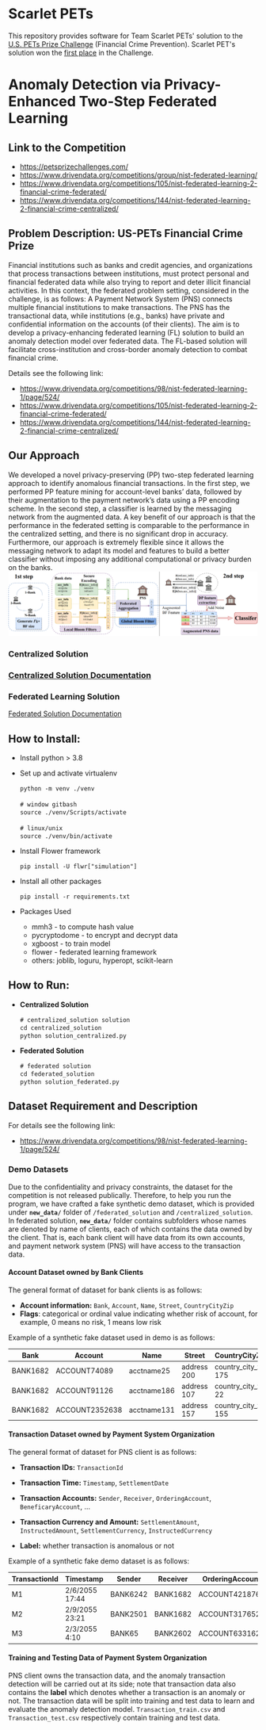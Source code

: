 # Scarlet PETs
This repository provides software for Team Scarlet PETs' solution to the [U.S. PETs Prize Challenge](https://petsprizechallenges.com) (Financial Crime Prevention). Scarlet PET's solution won the [first place](https://www.whitehouse.gov/ostp/news-updates/2023/03/31/us-uk-annouce-winners-innovation-pets-democratic-values/) in the Challenge.

# Anomaly Detection via Privacy-Enhanced Two-Step Federated Learning

## Link to the Competition
- https://petsprizechallenges.com/
- https://www.drivendata.org/competitions/group/nist-federated-learning/
- https://www.drivendata.org/competitions/105/nist-federated-learning-2-financial-crime-federated/
- https://www.drivendata.org/competitions/144/nist-federated-learning-2-financial-crime-centralized/


## Problem Description: US-PETs Financial Crime Prize

Financial institutions such as banks and credit agencies, and organizations that process transactions between institutions, must protect personal and financial federated data while also trying to report and deter illicit financial activities. In this context, the federated problem setting, considered in the challenge, is as follows: A Payment Network System (PNS) connects multiple financial institutions to make transactions. The PNS has the transactional data, while institutions (e.g., banks) have private and confidential information on the accounts (of their clients). The aim is to develop a privacy-enhancing federated learning (FL) solution to build an anomaly detection model over federated data. The FL-based solution will facilitate cross-institution and cross-border anomaly detection to combat financial crime.


Details see the following link:
- https://www.drivendata.org/competitions/98/nist-federated-learning-1/page/524/
- https://www.drivendata.org/competitions/105/nist-federated-learning-2-financial-crime-federated/
- https://www.drivendata.org/competitions/144/nist-federated-learning-2-financial-crime-centralized/


## Our Approach
We developed a novel privacy-preserving (PP) two-step federated learning approach to identify anomalous financial transactions. In the first step, we performed PP feature mining for account-level banks’ data, followed by their augmentation to the payment network’s data using a PP encoding scheme. In the second step, a classifier is learned by the messaging network from the augmented data. A key benefit of our approach is that the performance in the federated setting is comparable to the performance in the centralized setting, and there is no significant drop in accuracy. Furthermore, our approach is extremely flexible since it allows the messaging network to adapt its model and features to build a better classifier without imposing any additional computational or privacy burden on the banks.
![pets](./image/pets.png)


### Centralized Solution

### [Centralized Solution Documentation](./centralized_solution/README.md)

### Federated Learning Solution

[Federated Solution Documentation](./federated_solution/README.md)

## How to Install:

- Install python > 3.8

- Set up and activate virtualenv

  ```shell
  python -m venv ./venv
  
  # window gitbash
  source ./venv/Scripts/activate
  
  # linux/unix
  source ./venv/bin/activate
  ```

- Install Flower framework

  ```shell
  pip install -U flwr["simulation"]
  ```

- Install all other packages

  ```shell
  pip install -r requirements.txt
  ```

- Packages Used

  - mmh3 - to compute hash value
  - pycryptodome - to encrypt and decrypt data
  - xgboost - to train model
  - flower - federated learning framework
  - others: joblib, loguru, hyperopt, scikit-learn

## How to Run:

- **Centralized Solution**

  ```shell
  # centralized_solution solution
  cd centralized_solution
  python solution_centralized.py
  ```

- **Federated Solution**

  ```shell
  # federated solution 
  cd federated_solution
  python solution_federated.py
  ```


## Dataset Requirement and Description

For details see the following link:
- https://www.drivendata.org/competitions/98/nist-federated-learning-1/page/524/

### Demo Datasets

Due to the confidentiality and privacy constraints, the dataset for the competition is not released publically. Therefore, to help you run the program, we have crafted a fake synthetic demo dataset, which is provided under **`new_data/`** folder of `/federated_solution` and `/centralized_solution`. In federated solution, **`new_data/`** folder contains subfolders whose names are denoted by name of clients, each of which contains the data owned by the client. That is, each bank client will have data from its own accounts, and payment network system (PNS) will have access to the transaction data.

#### Account Dataset owned by Bank Clients

The general format of dataset for bank clients is as follows:

- **Account information:** `Bank`, `Account`, `Name`, `Street`, `CountryCityZip`
- **Flags**: categorical or ordinal value indicating whether risk of account, for example, 0 means no risk, 1 means low risk

Example of a synthetic fake dataset used in demo is as follows:

| Bank     | Account        | Name        | Street      | CountryCityZip       | Flags |
| -------- | -------------- | ----------- | ----------- | -------------------- | ----- |
| BANK1682 | ACCOUNT74089   | acctname25  | address 200 | country_city_zip 175 | 0     |
| BANK1682 | ACCOUNT91126   | acctname186 | address 107 | country_city_zip 22  | 0     |
| BANK1682 | ACCOUNT2352638 | acctname131 | address 157 | country_city_zip 155 | 0     |

#### Transaction Dataset owned by Payment System Organization

The general format of dataset for PNS client is as follows:

- **Transaction IDs:** `TransactionId`

- **Transaction Time:** `Timestamp`, `SettlementDate`
- **Transaction Accounts:** `Sender`, `Receiver`, `OrderingAccount`, `BeneficaryAccount`, ...
- **Transaction Currency and Amount:** `SettlementAmount`, `InstructedAmount`, `SettlementCurrency`, `InstructedCurrency`
- **Label:** whether transaction is anomalous or not

Example of a synthetic fake demo dataset is as follows:

| TransactionId | Timestamp      | Sender   | Receiver | OrderingAccount | OrderingName | OrderingStreet | OrderingCountryCityZip | BeneficiaryAccount | BeneficiaryName | BeneficiaryStreet | BeneficiaryCountryCityZip | SettlementDate | SettlementCurrency | SettlementAmount | InstructedCurrency | InstructedAmount | Label |
| ------------- | -------------- | -------- | -------- | --------------- | ------------ | -------------- | ---------------------- | ------------------ | --------------- | ----------------- | ------------------------- | -------------- | ------------------ | ---------------- | ------------------ | ---------------- | ----- |
| M1            | 2/6/2055 17:44 | BANK6242 | BANK1682 | ACCOUNT421876   | acctname60   | address 111    | country_city_zip 90    | ACCOUNT551369      | acctname154     | address 197       | country_city_zip 132      | 550206         | currency 41        | 1                | currency 4         | 1                | 0     |
| M2            | 2/9/2055 23:21 | BANK2501 | BANK1682 | ACCOUNT3176524  | acctname192  | address 38     | country_city_zip 160   | ACCOUNT1           | acctname86      | address 76        | country_city_zip 99       | 550209         | currency 4         | 1                | currency 4         | 1                | 1     |
| M3            | 2/3/2055 4:10  | BANK65   | BANK2602 | ACCOUNT6331626  | acctname152  | address 127    | country_city_zip 49    | ACCOUNT857376      | acctname37      | address 34        | country_city_zip 101      | 290218         | currency 141       | 1                | currency 6         | 1                | 1     |

#### Training and Testing Data of Payment System Organization

PNS client owns the transaction data, and the anomaly transaction detection will be carried out at its side; note that transaction data also contains the **label** which denotes whether a transaction is an anomaly or not. The transaction data will be split into training and test data to learn and evaluate the anomaly detection model. `Transaction_train.csv` and `Transaction_test.csv` respectively contain training and test data.



